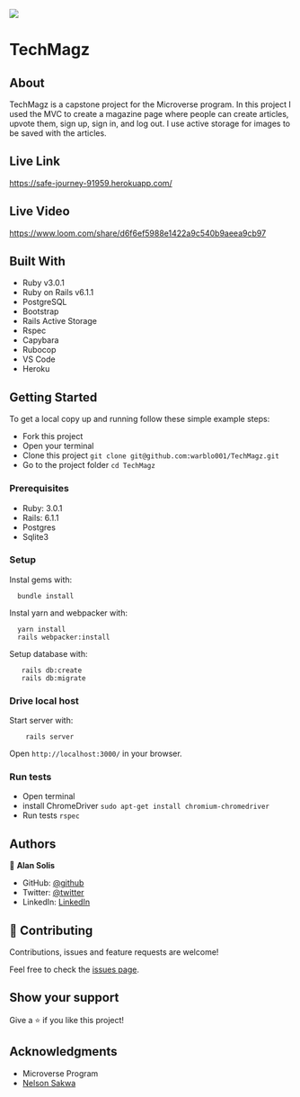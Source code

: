 ![](https://img.shields.io/badge/Microverse-blueviolet)

# TechMagz

## About

TechMagz is a capstone project for the Microverse program. In this project I used the MVC to create a magazine page where people can create articles, upvote them, sign up, sign in, and log out. I use active storage for images to be saved with the articles.

## Live Link

https://safe-journey-91959.herokuapp.com/

## Live Video

https://www.loom.com/share/d6f6ef5988e1422a9c540b9aeea9cb97

## Built With

- Ruby v3.0.1
- Ruby on Rails v6.1.1
- PostgreSQL
- Bootstrap
- Rails Active Storage
- Rspec
- Capybara
- Rubocop
- VS Code
- Heroku

## Getting Started

To get a local copy up and running follow these simple example steps:
- Fork this project
- Open your terminal
- Clone this project `git clone git@github.com:warblo001/TechMagz.git`
- Go to the project folder `cd TechMagz`

### Prerequisites

- Ruby: 3.0.1
- Rails: 6.1.1
- Postgres
- Sqlite3

### Setup

Instal gems with:

```
  bundle install
```

Instal yarn and webpacker with:

```
  yarn install
  rails webpacker:install
```

Setup database with:

```
   rails db:create
   rails db:migrate
```

### Drive local host

Start server with:

```
    rails server
```

Open `http://localhost:3000/` in your browser.

### Run tests

- Open terminal
- install ChromeDriver `sudo apt-get install chromium-chromedriver`
- Run tests `rspec`


## Authors

👤 **Alan Solis**

- GitHub: [@github](https://github.com/warblo001)
- Twitter: [@twitter](https://twitter.com/Alan55572391)
- LinkedIn: [LinkedIn](https://www.linkedin.com/in/alan-solis)

## 🤝 Contributing

Contributions, issues and feature requests are welcome!

Feel free to check the [issues page](issues/).

## Show your support

Give a ⭐️ if you like this project!

## Acknowledgments

- Microverse Program
- [Nelson Sakwa](https://www.behance.net/sakwadesignstudio)

